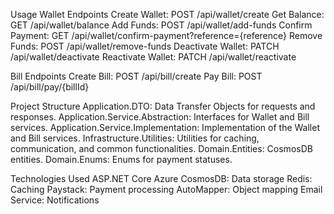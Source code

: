 Usage
Wallet Endpoints
Create Wallet: POST /api/wallet/create
Get Balance: GET /api/wallet/balance
Add Funds: POST /api/wallet/add-funds
Confirm Payment: GET /api/wallet/confirm-payment?reference={reference}
Remove Funds: POST /api/wallet/remove-funds
Deactivate Wallet: PATCH /api/wallet/deactivate
Reactivate Wallet: PATCH /api/wallet/reactivate


Bill Endpoints
Create Bill: POST /api/bill/create
Pay Bill: POST /api/bill/pay/{billId}

Project Structure
Application.DTO: Data Transfer Objects for requests and responses.
Application.Service.Abstraction: Interfaces for Wallet and Bill services.
Application.Service.Implementation: Implementation of the Wallet and Bill services.
Infrastructure.Utilities: Utilities for caching, communication, and common functionalities.
Domain.Entities: CosmosDB entities.
Domain.Enums: Enums for payment statuses.


Technologies Used
ASP.NET Core
Azure CosmosDB: Data storage
Redis: Caching
Paystack: Payment processing
AutoMapper: Object mapping
Email Service: Notifications
